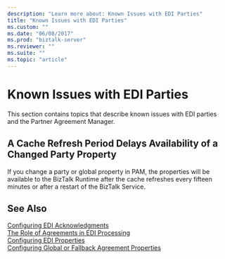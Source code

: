 ```yaml
---
description: "Learn more about: Known Issues with EDI Parties"
title: "Known Issues with EDI Parties"
ms.custom: ""
ms.date: "06/08/2017"
ms.prod: "biztalk-server"
ms.reviewer: ""
ms.suite: ""
ms.topic: "article"
---
```

# Known Issues with EDI Parties
This section contains topics that describe known issues with EDI parties and the Partner Agreement Manager.  
  
## A Cache Refresh Period Delays Availability of a Changed Party Property  
 If you change a party or global property in PAM, the properties will be available to the BizTalk Runtime after the cache refreshes every fifteen minutes or after a restart of the BizTalk Service.  
  
## See Also  
 [Configuring EDI Acknowledgments](../core/configuring-edi-acknowledgments.md)   
 [The Role of Agreements in EDI Processing](../core/the-role-of-agreements-in-edi-processing.md)   
 [Configuring EDI Properties](../core/configuring-edi-properties.md)   
 [Configuring Global or Fallback Agreement Properties](../core/configuring-global-or-fallback-agreement-properties.md)
